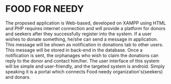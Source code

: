 # FOOD FOR NEEDY 
The proposed application is Web-based, developed on XAMPP using HTML and PHP requires internet connection and will provide a platform for donors and seekers after they successfully register into the system. If a user wishes to donate something, he/she can send a message in application. This message will be shown as notification in donations tab to other users. This message will be stored in back-end in the database. Once a notification is sent, the orphanages who wish to claim the donations can reply to the donor and contact him/her. The user interface of this system will be simple and user-friendly, and the targeted system is android. Simply speaking it is a portal which connects Food needy organization's(seekers) and donars.
